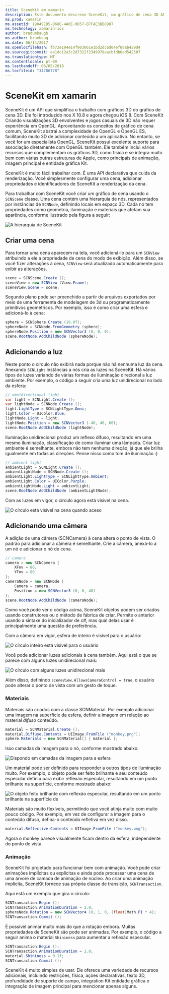 ```yaml
---
title: SceneKit em xamarin
description: Este documento descreve SceneKit, um gráfico de cena 3D API que simplifica o trabalho com gráficos 3D extraindo as complexidades de OpenGL.
ms.prod: xamarin
ms.assetid: 19049ED5-B68E-4A0E-9D57-B7FAE3BB8987
ms.technology: xamarin-ios
author: bradumbaugh
ms.author: brumbaug
ms.date: 06/14/2017
ms.openlocfilehash: fb72e194e14f903061e1bd2dc6d04ef88ab429d4
ms.sourcegitcommit: ea1dc12a3c2d7322f234997daacbfdb6ad542507
ms.translationtype: MT
ms.contentlocale: pt-BR
ms.lasthandoff: 06/05/2018
ms.locfileid: "34786778"
---
```

# <a name="scenekit-in-xamarinios"></a>SceneKit em xamarin

SceneKit é um API que simplifica o trabalho com gráficos 3D do gráfico de cena 3D. Ele foi introduzido nos X 10.8 e agora chegou iOS 8. Com SceneKit Criando visualizações 3D envolventes e jogos casuais de 3D não requer experiência em OpenGL. Aproveitando os conceitos de gráfico de cena comum, SceneKit abstrai a complexidade de OpenGL e OpenGL ES, facilitando muito 3D de adicionar conteúdo a um aplicativo. No entanto, se você for um especialista OpenGL, SceneKit possui excelente suporte para associação diretamente com OpenGL também. Ele também inclui vários recursos que complementam os gráficos 3D, como física e se integra muito bem com várias outras estruturas de Apple, como principais de animação, imagem principal e entidade gráfica Kit.

SceneKit é muito fácil trabalhar com. É uma API declarativa que cuida da renderização. Você simplesmente configurar uma cena, adicionar propriedades e identificadores de SceneKit a renderização da cena.

Para trabalhar com SceneKit você criar um gráfico de cena usando o `SCNScene` classe. Uma cena contém uma hierarquia de nós, representados por instâncias de `SCNNode`, definindo locais em espaço 3D. Cada nó tem propriedades como geometria, iluminação e materiais que afetam sua aparência, conforme ilustrado pela figura a seguir:

![](scenekit-images/image7.png "A hierarquia de SceneKit") 

## <a name="create-a-scene"></a>Criar uma cena

Para tornar uma cena aparecem na tela, você adicioná-lo para um `SCNView` atribuindo a ele a propriedade de cena do modo de exibição. Além disso, se você fizer alterações à cena, `SCNView` será atualizado automaticamente para exibir as alterações.

```csharp
scene = SCNScene.Create ();
sceneView = new SCNView (View.Frame);
sceneView.Scene = scene;
```

Segundo plano pode ser preenchido a partir de arquivos exportados por meio de uma ferramenta de modelagem de 3d ou programaticamente primitivos geométricos. Por exemplo, isso é como criar uma esfera e adicioná-lo à cena:

```csharp
sphere = SCNSphere.Create (10.0f);
sphereNode = SCNNode.FromGeometry (sphere);
sphereNode.Position = new SCNVector3 (0, 0, 0);
scene.RootNode.AddChildNode (sphereNode);
```

## <a name="adding-light"></a>Adicionando a luz

Neste ponto o círculo não exibirá nada porque não há nenhuma luz da cena. Anexando `SCNLight` instâncias a nós cria as luzes na SceneKit. Há vários tipos de luzes variando de várias formas de iluminação direcional a luz ambiente. Por exemplo, o código a seguir cria uma luz unidirecional no lado da esfera:

```csharp
// omnidirectional light
var light = SCNLight.Create ();
var lightNode = SCNNode.Create ();
light.LightType = SCNLightType.Omni;
light.Color = UIColor.Blue;
lightNode.Light = light;
lightNode.Position = new SCNVector3 (-40, 40, 60);
scene.RootNode.AddChildNode (lightNode);
```

Iluminação unidirecional produz um reflexo difuso, resultando em uma mesmo iluminação, classificação de como iluminar uma lâmpada. Criar luz ambiente é semelhante, embora não tem nenhuma direção, já que ele brilha igualmente em todas as direções. Pense nisso como tom de iluminação :)

```csharp
// ambient light
ambientLight = SCNLight.Create ();
ambientLightNode = SCNNode.Create ();
ambientLight.LightType = SCNLightType.Ambient;
ambientLight.Color = UIColor.Purple;
ambientLightNode.Light = ambientLight;
scene.RootNode.AddChildNode (ambientLightNode);
```

Com as luzes em vigor, o círculo agora está visível na cena.

![](scenekit-images/image8.png "O círculo está visível na cena quando aceso")
 
## <a name="adding-a-camera"></a>Adicionando uma câmera

A adição de uma câmera (SCNCamera) à cena altera o ponto de vista. O padrão para adicionar a câmera é semelhante. Crie a câmera, anexá-lo a um nó e adicionar o nó de cena.

```csharp
// camera
camera = new SCNCamera {
    XFov = 80,
    YFov = 80
};
cameraNode = new SCNNode {
    Camera = camera,
    Position = new SCNVector3 (0, 0, 40)
};
scene.RootNode.AddChildNode (cameraNode);
```

Como você pode ver o código acima, SceneKit objetos podem ser criados usando construtores ou o método de fábrica de criar. Permite o anterior usando a sintaxe do inicializador de c#, mas qual delas usar é principalmente uma questão de preferência.

Com a câmera em vigor, esfera de inteiro é visível para o usuário:

![](scenekit-images/image9.png "O círculo inteiro está visível para o usuário")
 
Você pode adicionar luzes adicionais à cena também. Aqui está o que se parece com alguns luzes unidirecional mais:

![](scenekit-images/image10.png "O círculo com alguns luzes unidirecional mais")
 
Além disso, definindo `sceneView.AllowsCameraControl = true`, o usuário pode alterar o ponto de vista com um gesto de toque.

### <a name="materials"></a>Materiais

Materiais são criados com a classe SCNMaterial. Por exemplo adicionar uma imagem na superfície da esfera, definir a imagem em relação ao material *difuso* conteúdo.

```csharp
material = SCNMaterial.Create ();
material.Diffuse.Contents = UIImage.FromFile ("monkey.png");
sphere.Materials = new SCNMaterial[] { material };
```

Isso camadas da imagem para o nó, conforme mostrado abaixo:

![](scenekit-images/image11.png "Dispondo em camadas da imagem para a esfera")
 
Um material pode ser definido para responder a outros tipos de iluminação muito. Por exemplo, o objeto pode ser feito brilhante e seu conteúdo especular definiu para exibir reflexão especular, resultando em um ponto brilhante na superfície, conforme mostrado abaixo:

![](scenekit-images/image12.png "O objeto feito brilhante com reflexão especular, resultando em um ponto brilhante na superfície de")
 
Materiais são muito flexíveis, permitindo que você atinja muito com muito pouco código. Por exemplo, em vez de configurar a imagem para o conteúdo difuso, defina-o conteúdo refletiva em vez disso.

```csharp
material.Reflective.Contents = UIImage.FromFile ("monkey.png");
```

Agora o monkey parece visualmente ficam dentro da esfera, independente do ponto de vista.

### <a name="animation"></a>Animação

SceneKit foi projetado para funcionar bem com animação. Você pode criar animações implícitas ou explícitas e ainda pode processar uma cena de uma árvore de camada de animação de núcleo. Ao criar uma animação implícita, SceneKit fornece sua própria classe de transição, `SCNTransaction`.

Aqui está um exemplo que gira o círculo:

```csharp
SCNTransaction.Begin ();
SCNTransaction.AnimationDuration = 2.0;
sphereNode.Rotation = new SCNVector4 (0, 1, 0, (float)Math.PI * 4);
SCNTransaction.Commit ();
```

É possível animar muito mais do que a rotação embora. Muitas propriedades de SceneKit são pode ser animadas. Por exemplo, o código a seguir anima o material `Shininess` para aumentar a reflexão especular.

```csharp
SCNTransaction.Begin ();
SCNTransaction.AnimationDuration = 2.0;
material.Shininess = 0.1f;
SCNTransaction.Commit ();
```

SceneKit é muito simples de usar. Ele oferece uma variedade de recursos adicionais, incluindo restrições, física, ações declarativas, texto 3D, profundidade de suporte de campo, integration Kit entidade gráfica e integração de imagem principal para mencionar apenas alguns.